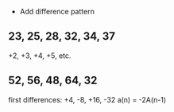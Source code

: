 
- Add difference pattern

## 23, 25, 28, 32, 34, 37

+2, +3, +4, +5, etc.

## 52, 56, 48, 64, 32

first differences: +4, -8, +16, -32
a(n) = -2A(n-1)